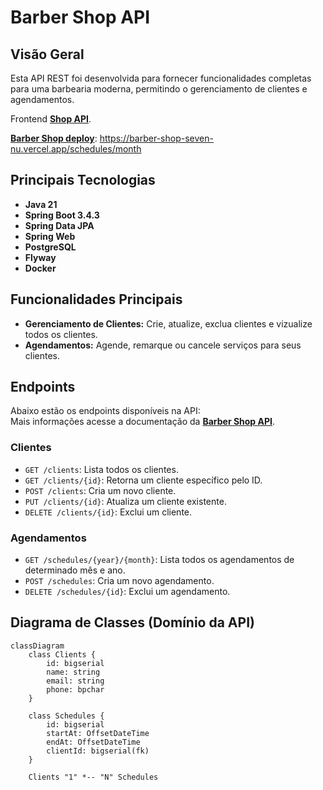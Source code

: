 # Barber Shop API

## Visão Geral

Esta API REST foi desenvolvida para fornecer funcionalidades completas para uma barbearia moderna, permitindo o gerenciamento de clientes e agendamentos.

Frontend [**Shop API**](https://github.com/RinoaYK/barber-shop-ui).

[**Barber Shop deploy**](https://barber-shop-seven-nu.vercel.app/schedules/month): https://barber-shop-seven-nu.vercel.app/schedules/month

## Principais Tecnologias
- **Java 21**
- **Spring Boot 3.4.3**
- **Spring Data JPA**
- **Spring Web**
- **PostgreSQL**
- **Flyway**
- **Docker**

## Funcionalidades Principais

* **Gerenciamento de Clientes:** Crie, atualize, exclua clientes e vizualize todos os clientes.
* **Agendamentos:** Agende, remarque ou cancele serviços para seus clientes.


## Endpoints

Abaixo estão os endpoints disponíveis na API:  
Mais informações acesse a documentação da [**Barber Shop API**](https://documenter.getpostman.com/view/25826614/2sAYkGKeYU).

### Clientes

* `GET /clients`: Lista todos os clientes.
* `GET /clients/{id}`: Retorna um cliente específico pelo ID.
* `POST /clients`: Cria um novo cliente.
* `PUT /clients/{id}`: Atualiza um cliente existente.
* `DELETE /clients/{id}`: Exclui um cliente.

### Agendamentos

* `GET /schedules/{year}/{month}`: Lista todos os agendamentos de determinado mês e ano.
* `POST /schedules`: Cria um novo agendamento.
* `DELETE /schedules/{id}`: Exclui um agendamento.

## Diagrama de Classes (Domínio da API)

```mermaid
classDiagram
    class Clients {
        id: bigserial
        name: string
        email: string
        phone: bpchar
    }

    class Schedules {
        id: bigserial
        startAt: OffsetDateTime
        endAt: OffsetDateTime
        clientId: bigserial(fk)
    }

    Clients "1" *-- "N" Schedules    
```

